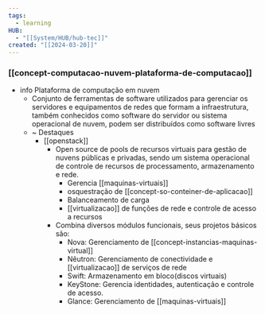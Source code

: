 ```yaml
---
tags:
  - learning
HUB:
  - "[[System/HUB/hub-tec]]"
created: "[[2024-03-20]]"
---
```

### [[concept-computacao-nuvem-plataforma-de-computacao]]


- info Plataforma de computação em nuvem
	- Conjunto de ferramentas de software utilizados para gerenciar os servidores e equipamentos de redes que formam a infraestrutura, também conhecidos como software do servidor ou sistema operacional de nuvem, podem ser distribuídos como software livres
	- ~ Destaques
		- [[openstack]]
			- Open source de pools de recursos virtuais para gestão de nuvens públicas e privadas, sendo um sistema operacional de controle de recursos de processamento, armazenamento e rede.
				- Gerencia [[maquinas-virtuais]]
				- osquestração de [[concept-so-conteiner-de-aplicacao]]
				- Balanceamento de carga
				- [[virtualizacao]] de funções de rede e controle de acesso a recursos
			- Combina diversos módulos funcionais, seus projetos básicos são:
				- Nova: Gerenciamento de [[concept-instancias-maquinas-virtual]]
				- Nêutron: Gerenciamento de conectividade e [[virtualizacao]] de serviços de rede
				- Swift: Armazenamento em bloco(discos virtuais)
				- KeyStone: Gerencia identidades, autenticação e controle de acesso.
				- Glance: Gerenciamento de [[maquinas-virtuais]]
